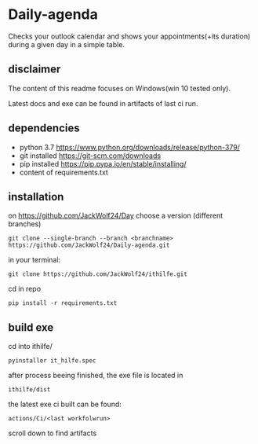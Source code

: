 # Daily-agenda
Checks your outlook calendar and shows your appointments(+its duration) during a given day in a simple table. 

## disclaimer
The content of this readme focuses on Windows(win 10 tested only). 

Latest docs and exe can be found in artifacts of last ci run.

## dependencies
- python 3.7 https://www.python.org/downloads/release/python-379/
- git installed https://git-scm.com/downloads
- pip installed https://pip.pypa.io/en/stable/installing/
- content of requirements.txt

## installation 
on https://github.com/JackWolf24/Day choose a version (different branches)

`git clone --single-branch --branch <branchname> https://github.com/JackWolf24/Daily-agenda.git`


in your terminal:

  ```
  git clone https://github.com/JackWolf24/ithilfe.git
  ```
  
  cd in repo
  
  ```
  pip install -r requirements.txt
  ```
  
  ## build exe

  cd into ithilfe/
  
  ```
  pyinstaller it_hilfe.spec
  ```
  
  after process beeing finished, the exe file is located in 
  
  ```
  ithilfe/dist
  ```
  
  the latest exe ci built can be found: 
  ```
  actions/Ci/<last workfolwrun> 
  ```
  scroll down to find artifacts
